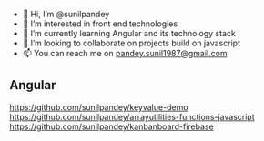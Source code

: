 - 👋 Hi, I’m @sunilpandey
- 👀 I’m interested in front end technologies
- 🌱 I’m currently learning Angular and its technology stack
- 💞️ I’m looking to collaborate on projects build on javascript
- 📫 You can reach me on pandey.sunil1987@gmail.com

## Angular
https://github.com/sunilpandey/keyvalue-demo
https://github.com/sunilpandey/arrayutilities-functions-javascript
https://github.com/sunilpandey/kanbanboard-firebase
